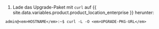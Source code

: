 1. Lade das Upgrade-Paket mit `curl` auf {{ site.data.variables.product.product_location_enterprise }} herunter:
```shell
admin@<em>HOSTNAME</em>:~$ curl -L -O <em>UPGRADE-PKG-URL</em>
```
